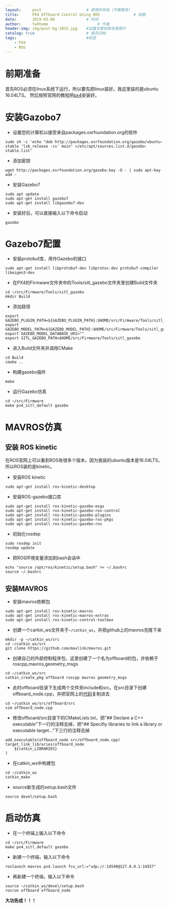 ```yaml
---
layout:     post                    # 使用的布局（不需要改）
title:      PX4 Offboard Control Using ROS               # 标题 
date:       2019-03-08              # 时间
author:     twhhome                      # 作者
header-img: img/post-bg-2015.jpg    #这篇文章标题背景图片
catalog: true                       # 是否归档
tags:                               #标签
    - PX4
    - ROS
---
```


# 前期准备
首先ROS必须在linux系统下运行，所以要先把linux装好。我这里装的是ubuntu 16.04LTS。
然后按照官网的教程把[px4](https://dev.px4.io/en/setup/dev_env_linux_ubuntu.html)安装好。


# 安装Gazobo7
* 设置您的计算机以接受来自packages.osrfoundation.org的软件
```
sudo sh -c 'echo "deb http://packages.osrfoundation.org/gazebo/ubuntu-stable 'lsb_release -cs' main" >/etc/apt/sources.list.d/gazebo-stable.list'
```
* 添加密钥
```
wget http://packages.osrfoundation.org/gazebo.key -O - | sudo apt-key add -
```
* 安装Gazebo7
```
sudo apt update
sudo apt-get install gazebo7
sudo apt-get install libgazebo7-dev
```
* 安装好后，可以直接输入以下命令启动
```
gazebo
```


# Gazebo7配置
* 安装protobuf库，用作Gazebo的接口
```
sudo apt-get install libprotobuf-dev libprotoc-dev protobuf-compiler libeigen3-dev
```
* 在PX4的Firmware文件夹中的Tools/sitl_gazebo文件夹里创建Build文件夹
```
cd ~/src/Firmware/Tools/sitl_gazebo
mkdir Build
```
* 添加路径
```
export GAZEBO_PLUGIN_PATH=${GAZEBO_PLUGIN_PATH}:$HOME/src/Firmware/Tools/sitl_gazebo/Build
export GAZEBO_MODEL_PATH=${GAZEBO_MODEL_PATH}:$HOME/src/Firmware/Tools/sitl_gazebo/models
export GAZEBO_MODEL_DATABASE_URI=""
export SITL_GAZEBO_PATH=$HOME/src/Firmware/Tools/sitl_gazebo
```
* 进入Build文件夹并调用CMake
```
cd Build
cmake ..
```
* 构建gazebo插件
```
make
```
* 运行Gazebo仿真
```
cd ~/src/Firmware
make px4_sitl_default gazebo
```

# MAVROS仿真
## 安装 ROS kinetic
在ROS官网上可以看到ROS有很多个版本。因为我装的ubuntu版本是16.04LTS，所以ROS装的是kinetic。
* 安装ROS kinetic
```
sudo apt-get install ros-kinetic-desktop
```
* 安装ROS-gazebo接口库
```
sudo apt-get install ros-kinetic-gazebo-msgs
sudo apt-get install ros-kinetic-gazebo-ros-control
sudo apt-get install ros-kinetic-gazebo-plugins
sudo apt-get install ros-kinetic-gazebo-ros-pkgs
sudo apt-get install ros-kinetic-gazebo-ros
```
* 初始化rosdep
```
sudo rosdep init
rosdep update
```
* 把ROS环境变量添加到bash会话中
```
echo "source /opt/ros/kinetic/setup.bash" >> ~/.bashrc
source ~/.bashrc
```

## 安装MAVROS
* 安装mavros依赖包
```
sudo apt-get install ros-kinetic-mavros
sudo apt-get install ros-kinetic-mavros-extras
sudo apt-get install ros-kinetic-control-toolbox
```
* 创建一个carkin_ws文件夹于`~/catkin_ws`，并把github上的mavros克隆下来
```
mkdir -p ~/catkin_ws/src
cd ~/catkin_ws/src
git clone https://github.com/mavlink/mavros.git
```
* 创建自己的外部控制程序包，这里创建了一个名为offboard的包，并依赖于roscpp,mavros,geometry_msgs
```
cd ~/catkin_ws/src
catkin_create_pkg offboard roscpp mavros geometry_msgs
```
* 此时offboard目录下生成两个文件夹include和src。在src目录下创建offboard_node.cpp，并把官网上的[代码](https://dev.px4.io/en/ros/mavros_offboard.html)复制进去
```
cd ~/catkin_ws/src/offboard/src
vim offboard_node.cpp
```
* 修改offboard/src目录下的CMakeLists.txt，把"## Declare a C++ executable"下一行的注释去掉，把"## Specifiy libraries to link a library or executable target..."下三行的注释去掉
```
add_executable(offboard_node src/offboard_node.cpp)
target_link_libraries(offboard_node
    ${catkin_LIBRARIES}
)
```
* 在catkin_ws中构建包
```
cd ~/catkin_ws
catkin_make
```
* source新生成的setup.bash文件
```
source devel/setup.bash
```

# 启动仿真
* 在一个终端上输入以下命令
```
cd ~/src/Firmware
make px4_sitl_default gazebo
```
* 新建一个终端，输入以下命令
```
roslaunch mavros px4.launch fcu_url:="udp://:14540@127.0.0.1:14557"
```
* 再新建一个终端，输入以下命令
```
source ~/catkin_ws/devel/setup.bash
rosrun offboard offboard_node
```
**大功告成！！！**
